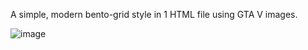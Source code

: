 A simple, modern bento-grid style in 1 HTML file using GTA V images.

![image](https://github.com/vtonu/Simple_BentoGrid/assets/56773210/36ae035f-7f75-4108-8dc0-31b1464e2e5a)
